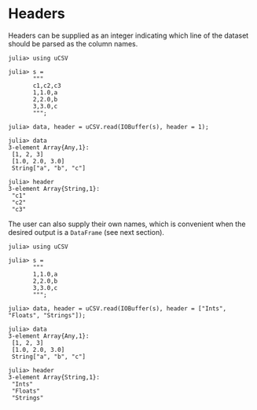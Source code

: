 # Headers

Headers can be supplied as an integer indicating which line of the dataset should be parsed as the column names.
```jldoctest
julia> using uCSV

julia> s =
       """
       c1,c2,c3
       1,1.0,a
       2,2.0,b
       3,3.0,c
       """;

julia> data, header = uCSV.read(IOBuffer(s), header = 1);

julia> data
3-element Array{Any,1}:
 [1, 2, 3]
 [1.0, 2.0, 3.0]
 String["a", "b", "c"]

julia> header
3-element Array{String,1}:
 "c1"
 "c2"
 "c3"

```

The user can also supply their own names, which is convenient when the desired output is a `DataFrame` (see next section).
```jldoctest
julia> using uCSV

julia> s =
       """
       1,1.0,a
       2,2.0,b
       3,3.0,c
       """;

julia> data, header = uCSV.read(IOBuffer(s), header = ["Ints", "Floats", "Strings"]);

julia> data
3-element Array{Any,1}:
 [1, 2, 3]
 [1.0, 2.0, 3.0]
 String["a", "b", "c"]

julia> header
3-element Array{String,1}:
 "Ints"
 "Floats"
 "Strings"

```
